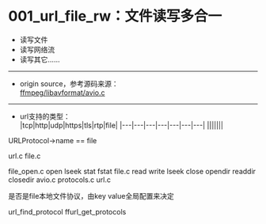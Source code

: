 # 001_url_file_rw：文件读写多合一  
* 读写文件  
* 读写网络流  
* 读写其它……  

---

* origin source，参考源码来源：  
[ffmpeg/libavformat/avio.c](https://gitee.com/mirrors/ffmpeg/blob/master/libavformat/avio.c)  

---

* url支持的类型：  
|tcp|http|udp|https|tls|rtp|file|
|---|---|---|---|---|---|---|
|||||||

URLProtocol->name == file

url.c
file.c

file_open.c
open lseek stat fstat
file.c
read write lseek close opendir readdir closedir 
avio.c
protocols.c
url.c

是否是file本地文件协议，由key value全局配置来决定

url_find_protocol
ffurl_get_protocols

